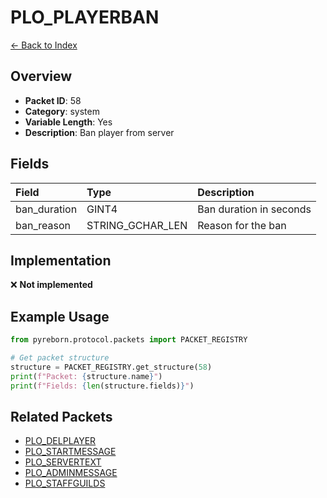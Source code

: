 # PLO_PLAYERBAN

[← Back to Index](../index.md)

## Overview

- **Packet ID**: 58
- **Category**: system
- **Variable Length**: Yes
- **Description**: Ban player from server

## Fields

| Field | Type | Description |
|:------|:-----|:------------|
| ban_duration | GINT4 | Ban duration in seconds |
| ban_reason | STRING_GCHAR_LEN | Reason for the ban |

## Implementation

❌ **Not implemented**

## Example Usage

```python
from pyreborn.protocol.packets import PACKET_REGISTRY

# Get packet structure
structure = PACKET_REGISTRY.get_structure(58)
print(f"Packet: {structure.name}")
print(f"Fields: {len(structure.fields)}")
```

## Related Packets

- [PLO_DELPLAYER](PLO_DELPLAYER.md)
- [PLO_STARTMESSAGE](PLO_STARTMESSAGE.md)
- [PLO_SERVERTEXT](PLO_SERVERTEXT.md)
- [PLO_ADMINMESSAGE](PLO_ADMINMESSAGE.md)
- [PLO_STAFFGUILDS](PLO_STAFFGUILDS.md)
